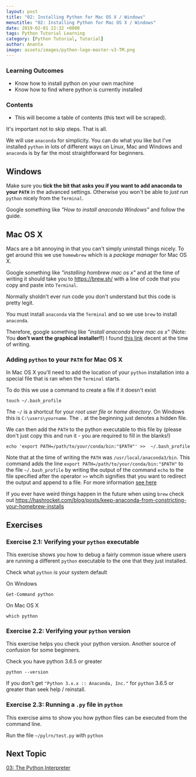 ```yaml
---
layout: post
title: "02: Installing Python for Mac OS X / Windows"
menutitle: "02: Installing Python for Mac OS X / Windows"
date: 2019-02-01 22:32 +0000
tags: Python Tutorial Learning
category: [Python Tutorial, Tutorial]
author: Ananta
image: assets/images/python-logo-master-v3-TM.png
---
```


### Learning Outcomes

- Know how to install python on your own machine
- Know how to find where python is currently installed

### Contents

- This will become a table of contents (this text will be scraped).

It's important not to skip steps. That is all.

We will use `anaconda` for simplicity. You can do what you like but I've installed `python` in lots of different ways on Linux, Mac and Windows and `anaconda` is by far the most straightforward for beginners.

## Windows

Make sure you **tick the bit that asks you if you want to add anaconda to your `PATH`** in the advanced settings. Otherwise you won't be able to *just run* `python` nicely from the `Terminal`.

Google something like *"How to install anaconda Windows"* and follow the guide.

## Mac OS X

Macs are a bit annoying in that you can't simply uninstall things nicely. To get around this we use `homewbrew` which is a *package manager* for Mac OS X.

Google something like *"installing hombrew mac os x"* and at the time of writing it should take you to <https://brew.sh/> with a line of code that you copy and paste into `Terminal`.

Normally sholdn't ever run code you don't understand but this code is pretty legit.

You must install `anaconda` via the `Terminal` and so we use `brew` to install `anaconda`.

Therefore, google something like *"install anaconda brew mac os x"* (Note: You **don't want the graphical installer!!**) I found [this link](https://stackoverflow.com/a/42505012/4013571) decent at the time of writing.

### Adding `python` to your `PATH` for Mac OS X

In Mac OS X you'll need to add the location of your `python` installation into a special file that is ran when the `Terminal` starts.

To do this we use a command to create a file if it doesn't exist

    touch ~/.bash_profile

The `~/` is a shortcut for your *root user file* or *home directory*. On Windows this is `C:\users\yourname`. The `.` at the beginning just denotes a hidden file.

We can then add the `PATH` to the python executable to this file by (please don't just copy this and run it - you are required to fill in the blanks!)

    echo 'export PATH=/path/to/your/conda/bin:"$PATH"' >>  ~/.bash_profile

Note that at the time of writing the `PATH` was `/usr/local/anaconda3/bin`. This command adds the line `export PATH=/path/to/your/conda/bin:"$PATH"` to the file `~/.bash_profile` by writing the output of the command `echo` to the file specified after the operator `>>` whcih signifies that you want to redirect the output and append to a file. For more information [see here](https://ss64.com/osx/syntax-redirection.html)

If you ever have weird things happen in the future when using `brew` check out <https://hashrocket.com/blog/posts/keep-anaconda-from-constricting-your-homebrew-installs>

## Exercises

### Exercise 2.1: Verifying your `python` executable

This exercise shows you how to debug a fairly common issue where users are running a different `python` executable to the one that they just installed.

Check what `python` is your system default

On Windows

    Get-Command python

On Mac OS X

    which python

### Exercise 2.2: Verifying your `python` version

This exercise helps you check your python version. Another source of confusion for some beginners.

Check you have python 3.6.5 or greater

    python --version

If you don't get `"Python 3.x.x :: Anaconda, Inc."` for `python` 3.6.5 or greater than seek help / reinstall.

### Exercise 2.3: Running a `.py` file in `python`

This exercise aims to show you how python files can be executed from the command line.

Run the file `~/pylrn/test.py` with `python`

## Next Topic

[03: The Python Interpreter](https://gowoogle.com)
